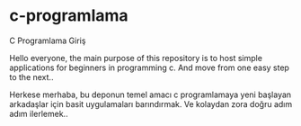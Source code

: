 # c-programlama
C Programlama Giriş

Hello everyone, the main purpose of this repository is to host simple applications for beginners in programming c.
And move from one easy step to the next..

Herkese merhaba, bu deponun temel amacı c programlamaya yeni başlayan arkadaşlar için basit uygulamaları barındırmak.
Ve kolaydan zora doğru adım adım ilerlemek..
